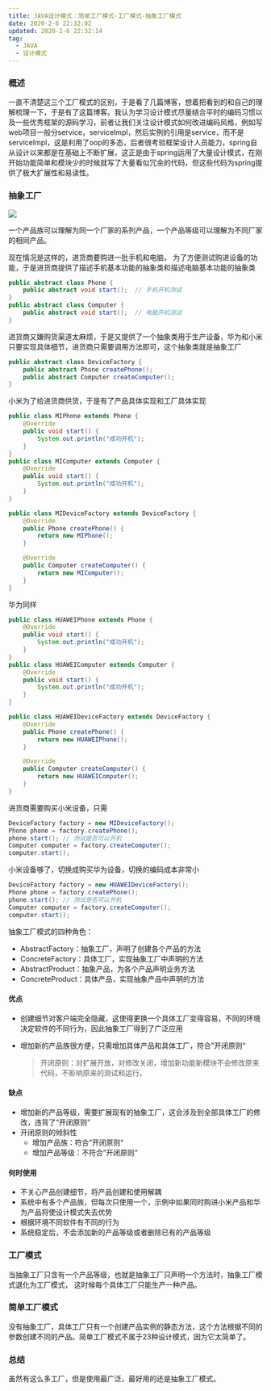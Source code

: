 ```yaml
---
title: JAVA设计模式：简单工厂模式-工厂模式-抽象工厂模式
date: 2020-2-6 22:32:02
updated: 2020-2-6 22:32:14
tag:
  - JAVA
  - 设计模式
---
```


### 概述

一直不清楚这三个工厂模式的区别，于是看了几篇博客，想着把看到的和自己的理解梳理一下，于是有了这篇博客。我认为学习设计模式尽量结合平时的编码习惯以及一些优秀框架的源码学习，前者让我们关注设计模式如何改进编码风格，例如写web项目一般分service，serviceImpl，然后实例的引用是service，而不是serviceImpl，这是利用了oop的多态，后者很考验框架设计人员能力，spring自从设计以来都是在基础上不断扩展，这正是由于spring运用了大量设计模式，在刚开始功能简单和模块少的时候就写了大量看似冗余的代码，但这些代码为spring提供了极大扩展性和易读性。

<!--more-->

### 抽象工厂

![](http://p.vczyh.com/blog/20200207150055.png)

一个产品族可以理解为同一个厂家的系列产品，一个产品等级可以理解为不同厂家的相同产品。

现在情况是这样的，进货商要购进一批手机和电脑， 为了方便测试购进设备的功能，于是进货商提供了描述手机基本功能的抽象类和描述电脑基本功能的抽象类

```java
public abstract class Phone {
    public abstract void start();  // 手机开机测试
}
public abstract class Computer {
    public abstract void start();  // 电脑开机测试
}

```

进货商又嫌购货渠道太麻烦，于是又提供了一个抽象类用于生产设备，华为和小米只要实现具体细节，进货商只需要调用方法即可，这个抽象类就是抽象工厂

```java
public abstract class DeviceFactory {
    public abstract Phone createPhone();
    public abstract Computer createComputer();
}
```



小米为了给进货商供货，于是有了产品具体实现和工厂具体实现

```java
public class MIPhone extends Phone {
    @Override
    public void start() {
        System.out.println("成功开机");
    }
}
public class MIComputer extends Computer {
    @Override
    public void start() {
        System.out.println("成功开机");
    }
}

```

```java
public class MIDeviceFactory extends DeviceFactory {
    @Override
    public Phone createPhone() {
        return new MIPhone();
    }

    @Override
    public Computer createComputer() {
        return new MIComputer();
    }
}
```

华为同样

```java
public class HUAWEIPhone extends Phone {
    @Override
    public void start() {
        System.out.println("成功开机");
    }
}
public class HUAWEIComputer extends Computer {
    @Override
    public void start() {
        System.out.println("成功开机");
    }
}
```

```java
public class HUAWEIDeviceFactory extends DeviceFactory {
    @Override
    public Phone createPhone() {
        return new HUAWEIPhone();
    }

    @Override
    public Computer createComputer() {
        return new HUAWEIComputer();
    }
}
```

进货商需要购买小米设备，只需

```java
DeviceFactory factory = new MIDeviceFactory();
Phone phone = factory.createPhone();
phone.start(); // 测试是否可以开机
Computer computer = factory.createComputer();
computer.start();
```

小米设备够了，切换成购买华为设备，切换的编码成本非常小

```java
DeviceFactory factory = new HUAWEIDeviceFactory();
Phone phone = factory.createPhone();
phone.start(); // 测试是否可以开机
Computer computer = factory.createComputer();
computer.start();
```

抽象工厂模式的四种角色：

- AbstractFactory：抽象工厂，声明了创建各个产品的方法
- ConcreteFactory：具体工厂，实现抽象工厂中声明的方法
- AbstractProduct：抽象产品，为各个产品声明业务方法
- ConcreteProduct：具体产品，实现抽象产品中声明的方法

#### 优点

- 创建细节对客户端完全隐藏，这使得更换一个具体工厂变得容易，不同的环境决定软件的不同行为，因此抽象工厂得到了广泛应用

- 增加新的产品族很方便，只需增加具体产品和具体工厂，符合”开闭原则“

  > 开闭原则：对扩展开放，对修改关闭，增加新功能新模块不会修改原来代码，不影响原来的测试和运行。

#### 缺点

- 增加新的产品等级，需要扩展现有的抽象工厂，这会涉及到全部具体工厂的修改，违背了“开闭原则”
- 开闭原则的倾斜性
  - 增加产品族：符合”开闭原则“
  - 增加产品等级：不符合”开闭原则“

#### 何时使用

- 不关心产品创建细节，将产品创建和使用解耦
- 系统中有多个产品族，但每次只使用一个，示例中如果同时购进小米产品和华为产品将使设计模式失去优势
- 根据环境不同软件有不同的行为
- 系统稳定后，不会添加新的产品等级或者删除已有的产品等级

### 工厂模式

当抽象工厂只含有一个产品等级，也就是抽象工厂只声明一个方法时，抽象工厂模式退化为工厂模式， 这时候每个具体工厂只能生产一种产品。

### 简单工厂模式

没有抽象工厂，具体工厂只有一个创建产品实例的静态方法，这个方法根据不同的参数创建不同的产品。简单工厂模式不属于23种设计模式，因为它太简单了。

### 总结

虽然有这么多工厂，但是使用最广泛，最好用的还是抽象工厂模式。


